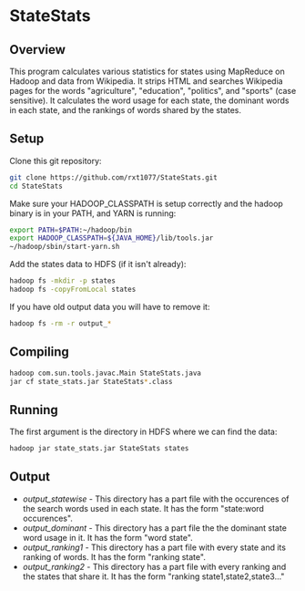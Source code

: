 # StateStats

## Overview
This program calculates various statistics for states using MapReduce on
Hadoop and data from Wikipedia. It strips HTML and searches Wikipedia pages
for the words "agriculture", "education", "politics", and "sports" (case
sensitive). It calculates the word usage for each state, the dominant words in
each state, and the rankings of words shared by the states.

## Setup
Clone this git repository:
```bash
git clone https://github.com/rxt1077/StateStats.git
cd StateStats
```
Make sure your HADOOP_CLASSPATH is setup correctly and the hadoop binary is in
your PATH, and YARN is running:
```bash
export PATH=$PATH:~/hadoop/bin
export HADOOP_CLASSPATH=${JAVA_HOME}/lib/tools.jar
~/hadoop/sbin/start-yarn.sh
```
Add the states data to HDFS (if it isn't already):
```bash
hadoop fs -mkdir -p states
hadoop fs -copyFromLocal states
```
If you have old output data you will have to remove it:
```bash
hadoop fs -rm -r output_*
```

## Compiling
```bash
hadoop com.sun.tools.javac.Main StateStats.java
jar cf state_stats.jar StateStats*.class
```

## Running
The first argument is the directory in HDFS where we can find the data:
```bash
hadoop jar state_stats.jar StateStats states
```

## Output
* *output_statewise* - This directory has a part file with the occurences of the
search words used in each state. It has the form "state:word occurences".
* *output_dominant* - This directory has a part file the the dominant state word
usage in it. It has the form "word state".
* *output_ranking1* - This directory has a part file with every state and its
ranking of words. It has the form "ranking state".
* *output_ranking2* - This directory has a part file with every ranking and the
states that share it. It has the form "ranking state1,state2,state3..."
